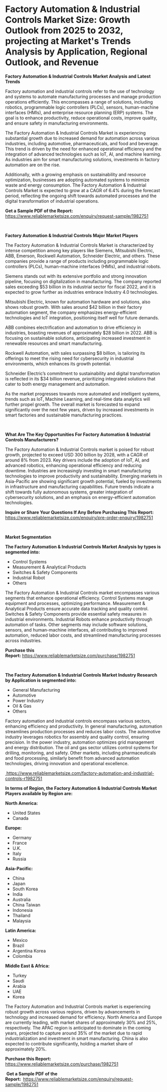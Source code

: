 <p><h1>Factory Automation & Industrial Controls Market Size: Growth Outlook from 2025 to 2032, projecting at Market's Trends Analysis by Application, Regional Outlook, and Revenue</h1></p><p><strong>Factory Automation & Industrial Controls Market Analysis and Latest Trends</strong></p>
<p><p>Factory automation and industrial controls refer to the use of technology and systems to automate manufacturing processes and manage production operations efficiently. This encompasses a range of solutions, including robotics, programmable logic controllers (PLCs), sensors, human-machine interfaces (HMIs), and enterprise resource planning (ERP) systems. The goal is to enhance productivity, reduce operational costs, improve quality, and ensure safety in manufacturing environments.</p><p>The Factory Automation & Industrial Controls Market is experiencing substantial growth due to increased demand for automation across various industries, including automotive, pharmaceuticals, and food and beverage. This trend is driven by the need for enhanced operational efficiency and the integration of advanced technologies such as IoT, AI, and machine learning. As industries aim for smart manufacturing solutions, investments in factory automation are on the rise.</p><p>Additionally, with a growing emphasis on sustainability and resource optimization, businesses are adopting automated systems to minimize waste and energy consumption. The Factory Automation & Industrial Controls Market is expected to grow at a CAGR of 6.4% during the forecast period, reflecting the ongoing shift towards automated processes and the digital transformation of industrial operations.</p></p>
<p><strong>Get a Sample PDF of the Report:&nbsp;</strong> <a href="https://www.reliablemarketsize.com/enquiry/request-sample/1982751?utm_campaign=1879&utm_medium=2&utm_source=Github&utm_content=ia&utm_term=12042025&utm_id=factory-automation-industrial-controls">https://www.reliablemarketsize.com/enquiry/request-sample/1982751</a></p>
<p>&nbsp;</p>
<p><strong>Factory Automation & Industrial Controls Major Market Players</strong></p>
<p><p>The Factory Automation & Industrial Controls Market is characterized by intense competition among key players like Siemens, Mitsubishi Electric, ABB, Emerson, Rockwell Automation, Schneider Electric, and others. These companies provide a range of products including programmable logic controllers (PLCs), human-machine interfaces (HMIs), and industrial robots.</p><p>Siemens stands out with its extensive portfolio and strong innovation pipeline, focusing on digitalization in manufacturing. The company reported sales exceeding $53 billion in its industrial sector for fiscal 2022, and it is expected to grow further as industries embrace Industry 4.0 technologies.</p><p>Mitsubishi Electric, known for automation hardware and solutions, also shows robust growth. With sales around $42 billion in their factory automation segment, the company emphasizes energy-efficient technologies and IoT integration, positioning itself well for future demands.</p><p>ABB combines electrification and automation to drive efficiency in industries, boasting revenues of approximately $28 billion in 2022. ABB is focusing on sustainable solutions, anticipating increased investment in renewable resources and smart manufacturing.</p><p>Rockwell Automation, with sales surpassing $8 billion, is tailoring its offerings to meet the rising need for cybersecurity in industrial environments, which enhances its growth potential. </p><p>Schneider Electric’s commitment to sustainability and digital transformation is reflected in its $34 billion revenue, prioritizing integrated solutions that cater to both energy management and automation.</p><p>As the market progresses towards more automated and intelligent systems, trends such as IoT, Machine Learning, and real-time data analytics will further propel growth. The overall market is forecasted to expand significantly over the next few years, driven by increased investments in smart factories and sustainable manufacturing practices.</p></p>
<p>&nbsp;</p>
<p><strong>What Are The Key Opportunities For Factory Automation & Industrial Controls Manufacturers?</strong></p>
<p><p>The Factory Automation & Industrial Controls market is poised for robust growth, projected to exceed USD 300 billion by 2028, with a CAGR of around 8% from 2023. Key drivers include the adoption of IoT, AI, and advanced robotics, enhancing operational efficiency and reducing downtime. Industries are increasingly investing in smart manufacturing technologies to improve productivity and sustainability. Emerging markets in Asia-Pacific are showing significant growth potential, fueled by investments in infrastructure and manufacturing capabilities. Future trends indicate a shift towards fully autonomous systems, greater integration of cybersecurity solutions, and an emphasis on energy-efficient automation technologies.</p></p>
<p><strong>Inquire or Share Your Questions If Any Before Purchasing This Report:</strong> <a href="https://www.reliablemarketsize.com/enquiry/pre-order-enquiry/1982751?utm_campaign=1879&utm_medium=2&utm_source=Github&utm_content=ia&utm_term=12042025&utm_id=factory-automation-industrial-controls">https://www.reliablemarketsize.com/enquiry/pre-order-enquiry/1982751</a></p>
<p>&nbsp;</p>
<p><strong>Market Segmentation</strong></p>
<p><strong>The Factory Automation & Industrial Controls Market Analysis by types is segmented into:</strong></p>
<p><ul><li>Control Systems</li><li>Measurement & Analytical Products</li><li>Switches & Safety Components</li><li>Industrial Robot</li><li>Others</li></ul></p>
<p><p>The Factory Automation & Industrial Controls market encompasses various segments that enhance operational efficiency. Control Systems manage equipment and processes, optimizing performance. Measurement & Analytical Products ensure accurate data tracking and quality control. Switches & Safety Components provide essential safety measures in industrial environments. Industrial Robots enhance productivity through automation of tasks. Other segments may include software solutions, sensors, and human-machine interfaces, all contributing to improved automation, reduced labor costs, and streamlined manufacturing processes across industries.</p></p>
<p><strong>Purchase this Report:&nbsp;</strong><a href="https://www.reliablemarketsize.com/purchase/1982751?utm_campaign=1879&utm_medium=2&utm_source=Github&utm_content=ia&utm_term=12042025&utm_id=factory-automation-industrial-controls">https://www.reliablemarketsize.com/purchase/1982751</a></p>
<p>&nbsp;</p>
<p><strong>The Factory Automation & Industrial Controls Market Industry Research by Application is segmented into:</strong></p>
<p><ul><li>General Manufacturing</li><li>Automotive</li><li>Power Industry</li><li>Oil & Gas</li><li>Others</li></ul></p>
<p><p>Factory automation and industrial controls encompass various sectors, enhancing efficiency and productivity. In general manufacturing, automation streamlines production processes and reduces labor costs. The automotive industry leverages robotics for assembly and quality control, ensuring precision. In the power industry, automation optimizes grid management and energy distribution. The oil and gas sector utilizes control systems for drilling, monitoring, and safety. Other markets, including pharmaceuticals and food processing, similarly benefit from advanced automation technologies, driving innovation and operational excellence.</p></p>
<p><a href="https://www.reliablemarketsize.com/factory-automation-and-industrial-controls-r1982751?utm_campaign=1879&utm_medium=2&utm_source=Github&utm_content=ia&utm_term=12042025&utm_id=factory-automation-industrial-controls">&nbsp;https://www.reliablemarketsize.com/factory-automation-and-industrial-controls-r1982751</a></p>
<p><strong>In terms of Region, the Factory Automation & Industrial Controls Market Players available by Region are:</strong></p>
<p>
    <p> <strong> North America: </strong>
        <ul>
            <li>United States</li>
            <li>Canada</li>
        </ul>
        </p> 
    <p> <strong> Europe: </strong>
        <ul>
            <li>Germany</li>
            <li>France</li>
            <li>U.K.</li>
            <li>Italy</li>
            <li>Russia</li>
        </ul>
        </p> 
    <p> <strong> Asia-Pacific: </strong>
        <ul>
            <li>China</li>
            <li>Japan</li>
            <li>South Korea</li>
            <li>India</li>
            <li>Australia</li>
            <li>China Taiwan</li>
            <li>Indonesia</li>
            <li>Thailand</li>
            <li>Malaysia</li>
        </ul>
        </p> 
    <p> <strong> Latin America: </strong>
        <ul>
            <li>Mexico</li>
            <li>Brazil</li>
            <li>Argentina Korea</li>
            <li>Colombia</li>
        </ul>
        </p> 
    <p> <strong> Middle East & Africa: </strong>
        <ul>
            <li>Turkey</li>
            <li>Saudi</li>
            <li>Arabia</li>
            <li>UAE</li>
            <li>Korea</li>
        </ul>
    </p>
    </p>
<p><p>The Factory Automation and Industrial Controls market is experiencing robust growth across various regions, driven by advancements in technology and increased demand for efficiency. North America and Europe are currently leading, with market shares of approximately 30% and 25%, respectively. The APAC region is anticipated to dominate in the coming years, projected to capture around 35% of the market due to rapid industrialization and investment in smart manufacturing. China is also expected to contribute significantly, holding a market share of approximately 20%.</p></p>
<p><strong>Purchase this Report: </strong><a href="https://www.reliablemarketsize.com/purchase/1982751?utm_campaign=1879&utm_medium=2&utm_source=Github&utm_content=ia&utm_term=12042025&utm_id=factory-automation-industrial-controls">https://www.reliablemarketsize.com/purchase/1982751</a></p>
<p>&nbsp;<strong>Get a Sample PDF of the Report:&nbsp;&nbsp;</strong><a href="https://www.reliablemarketsize.com/enquiry/request-sample/1982751?utm_campaign=1879&utm_medium=2&utm_source=Github&utm_content=ia&utm_term=12042025&utm_id=factory-automation-industrial-controls">https://www.reliablemarketsize.com/enquiry/request-sample/1982751</a></p>
<p><strong></strong></p>
<p><p></p><p></p><p></p></p>